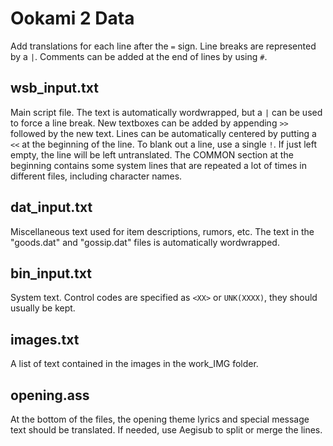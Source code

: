 # Ookami 2 Data
Add translations for each line after the `=` sign.
Line breaks are represented by a `|`.
Comments can be added at the end of lines by using `#`.
## wsb_input.txt
Main script file.
The text is automatically wordwrapped, but a `|` can be used to force a line break.
New textboxes can be added by appending `>>` followed by the new text.
Lines can be automatically centered by putting a `<<` at the beginning of the line.
To blank out a line, use a single `!`. If just left empty, the line will be left untranslated.
The COMMON section at the beginning contains some system lines that are repeated a lot of times in different files, including character names.
## dat_input.txt
Miscellaneous text used for item descriptions, rumors, etc.
The text in the "goods.dat" and "gossip.dat" files is automatically wordwrapped.
## bin_input.txt
System text.
Control codes are specified as `<XX>` or `UNK(XXXX)`, they should usually be kept.
## images.txt
A list of text contained in the images in the work_IMG folder.
## opening.ass
At the bottom of the files, the opening theme lyrics and special message text should be translated.
If needed, use Aegisub to split or merge the lines.
